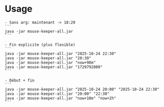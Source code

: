 # Usage

    - Sans arg: maintenant -> 18:20
    ```
    java -jar mouse-keeper-all.jar
    ```

    - Fin explicite (plus flexible)
    ```
    java -jar mouse-keeper-all.jar "2025-10-24 22:30"
    java -jar mouse-keeper-all.jar "20:30"
    java -jar mouse-keeper-all.jar "now+90m"
    java -jar mouse-keeper-all.jar "1729792800"
    ```

    - Début + fin
    ```
    java -jar mouse-keeper-all.jar "2025-10-24 20:00" "2025-10-24 22:30"
    java -jar mouse-keeper-all.jar "20:00" "22:30"
    java -jar mouse-keeper-all.jar "now+10m" "now+2h"
    ```